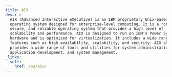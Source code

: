 ```yaml
---
title: AIX
desc: >-
  AIX (Advanced Interactive eXecutive) is an IBM proprietary Unix-based
  operating system designed for enterprise-level computing. It is a robust,
  secure, and reliable operating system that provides a high level of
  scalability and performance. AIX is designed to run on IBM's Power Systems
  hardware and is optimized for virtualization. It includes a wide range of
  features such as high availability, scalability, and security. AIX also
  provides a wide range of tools and utilities for system administration,
  application development, and system management.
_links:
  self:
    href: /os/aix/
---
```

